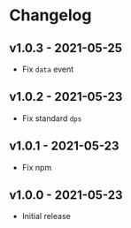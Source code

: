 # Changelog

## v1.0.3 - 2021-05-25
- Fix `data` event

## v1.0.2 - 2021-05-23
- Fix standard `dps`

## v1.0.1 - 2021-05-23
- Fix npm

## v1.0.0 - 2021-05-23
- Initial release